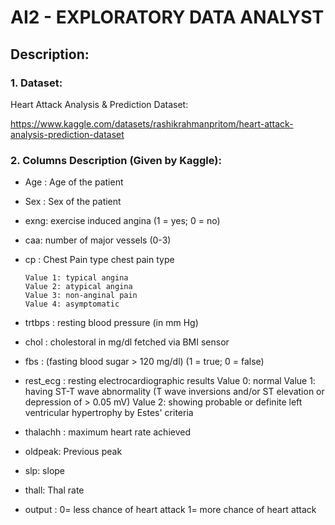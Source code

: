 # AI2 - EXPLORATORY DATA ANALYST
## Description:
### 1. Dataset:

Heart Attack Analysis & Prediction Dataset:

https://www.kaggle.com/datasets/rashikrahmanpritom/heart-attack-analysis-prediction-dataset

### 2. Columns Description (Given by Kaggle):
- Age : Age of the patient

- Sex : Sex of the patient

- exng: exercise induced angina (1 = yes; 0 = no)

- caa: number of major vessels (0-3)

- cp : Chest Pain type chest pain type

      Value 1: typical angina
      Value 2: atypical angina
      Value 3: non-anginal pain
      Value 4: asymptomatic

- trtbps : resting blood pressure (in mm Hg)

- chol : cholestoral in mg/dl fetched via BMI sensor

- fbs : (fasting blood sugar > 120 mg/dl) (1 = true; 0 = false)

- rest_ecg : resting electrocardiographic results
      Value 0: normal
      Value 1: having ST-T wave abnormality (T wave inversions and/or ST elevation or depression of > 0.05 mV)
      Value 2: showing probable or definite left ventricular hypertrophy by Estes' criteria

- thalachh : maximum heart rate achieved

- oldpeak: Previous peak

- slp: slope

- thall: Thal rate

- output : 0= less chance of heart attack 1= more chance of heart attack

